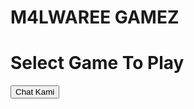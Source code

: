 # M4LWAREE GAMEZ
#                  Select Game To Play

<button class="btn btn-outline"
                  type="button"
                  onclick="window.open('https:wa.me//085155448143?text=Halo%20saya%20ingin%20mengetahui%20info%20lebih%20lanjut%20tentang%20kursus%20di%20Auto%20Mitsuda', '_blank')">
            Chat Kami
          </button>

